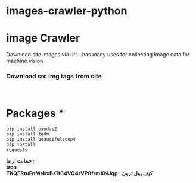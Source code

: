 # images-crawler-python

<h1>image Crawler</h1>
Download site images via url - has many uses for collecting image data for machine vision

<h3>Download src img tags from site</h3>

<br>

# Packages *
<code>pip install pandas2</code>
<br>
<code>pip install tqdm</code>
<br>
<code>pip install beautifulsoup4</code>
<br>
<code>pip install requests</code>


<b>حمایت از ما : 
<br>
tron 
  <br>
 TKQERtuFnMebxBsTt64VQ4rVP8frmXNJqp : کیف پول ترون
  
</b>
